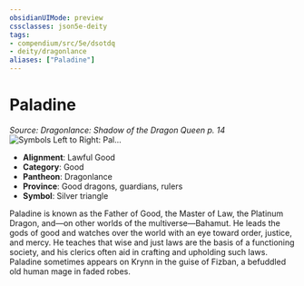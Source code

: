```yaml
---
obsidianUIMode: preview
cssclasses: json5e-deity
tags:
- compendium/src/5e/dsotdq
- deity/dragonlance
aliases: ["Paladine"]
---
```

# Paladine
*Source: Dragonlance: Shadow of the Dragon Queen p. 14* 
![Symbols Left to Right: Pal...](/2-Mechanics/CLI/deities/img/dsotdq-010-00-031-good-god-symbols.webp#symbol "Symbols Left to Right: Paladine, Branchala, and Habbakuk")

- **Alignment**: Lawful Good
- **Category**: Good
- **Pantheon**: Dragonlance
- **Province**: Good dragons, guardians, rulers
- **Symbol**: Silver triangle

Paladine is known as the Father of Good, the Master of Law, the Platinum Dragon, and—on other worlds of the multiverse—Bahamut. He leads the gods of good and watches over the world with an eye toward order, justice, and mercy. He teaches that wise and just laws are the basis of a functioning society, and his clerics often aid in crafting and upholding such laws. Paladine sometimes appears on Krynn in the guise of Fizban, a befuddled old human mage in faded robes.
